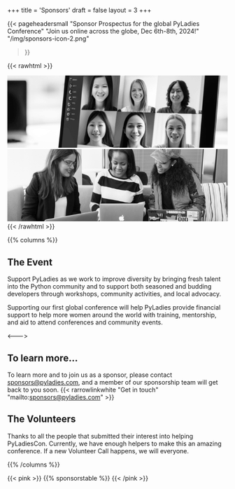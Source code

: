 +++
title = 'Sponsors'
draft = false
layout = 3
+++

{{< pageheadersmall
  "Sponsor Prospectus for the global PyLadies Conference"
  "Join us online across the globe, Dec 6th-8th, 2024!"
  "/img/sponsors-icon-2.png"
  >}}

{{< rawhtml >}}
<div class="d-md-flex flex-md-equal w-100">
  <div class="bg-white overflow-hidden">
    <img class="w-100" src="/img/about-photo-1.png" alt="Video call with 6 female participants with
    a diversity of hair styles and colours, skin tones and are all smiling."/>
  </div>
  <div class="bg-white overflow-hidden">
    <img class="w-100" src="/img/about-photo-2.png" alt="Three recially diverse women sitting on a sofa each with a
    laptop on their lap and smiling." />
  </div>
</div>
{{< /rawhtml >}}

{{% columns %}}

## The Event

Support PyLadies as we work to improve diversity by bringing fresh talent into
the Python community and to support both seasoned and budding developers
through workshops, community activities, and local advocacy.

Supporting our first global conference will help PyLadies provide financial
support to help more women around the world with training, mentorship, and aid
to attend conferences and community events.

<--->

## To learn more...

To learn more and to join us as a sponsor, please contact
[sponsors@pyladies.com](mailto:sponsors@pyladies.com), and a member of our
sponsorship team will get back to you soon.
{{< rarrowlinkwhite "Get in touch" "mailto:sponsors@pyladies.com" >}}

## The Volunteers

Thanks to all the people that submitted their interest into helping
PyLadiesCon. Currently, we have enough helpers to make this an amazing
conference. If a new Volunteer Call happens, we will everyone.

{{% /columns %}}

{{< pink >}}
{{% sponsorstable %}}
{{< /pink >}}

